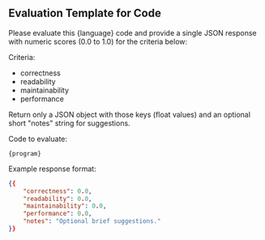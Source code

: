 ## Evaluation Template for Code
Please evaluate this {language} code and provide a single JSON response with numeric scores (0.0 to 1.0) for the criteria below:

Criteria:
- correctness
- readability
- maintainability
- performance

Return only a JSON object with those keys (float values) and an optional short "notes" string for suggestions.

Code to evaluate:
```{language}
{program}
```

Example response format:
```json
{{
    "correctness": 0.0,
    "readability": 0.0,
    "maintainability": 0.0,
    "performance": 0.0,
    "notes": "Optional brief suggestions."
}}
```